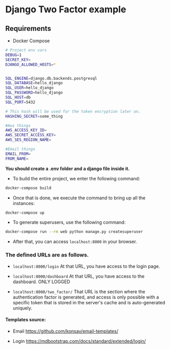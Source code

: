 # Django Two Factor example

## Requirements

- Docker Compose

```bash
# Project env vars
DEBUG=1
SECRET_KEY=
DJANGO_ALLOWED_HOSTS=*


SQL_ENGINE=django.db.backends.postgresql
SQL_DATABASE=hello_django
SQL_USER=hello_django
SQL_PASSWORD=hello_django
SQL_HOST=db
SQL_PORT=5432

# This hash will be used for the token encryption later on.
HASHING_SECRET=some_thing

#Aws things
AWS_ACCESS_KEY_ID=
AWS_SECRET_ACCESS_KEY=
AWS_SES_REGION_NAME=

#Email things
EMAIL_FROM=
FROM_NAME=
```

**You should create a .env folder and a django file inside it.**


- To build the entire project, we enter the following command:

```bash
docker-compose build
```

- Once that is done, we execute the command to bring up all the instances:

```bash
docker-compose up
```

- To generate superusers, use the following command:

```bash
docker-compose run --rm web python manage.py createsuperuser
```

- After that, you can access `localhost:8000` in your browser.


### The defined URLs are as follows.

- `localhost:8000/login` At that URL, you have access to the login page.

- `localhost:8000/dashboard` At that URL, you have access to the dashboard. ONLY LOGGED
- `localhost:8000/two_factor/` That URL is the section where the authentication factor is generated, and access is only possible with a specific token that is stored in the server's cache and is auto-generated uniquely.


#### Templates source:

- Email https://github.com/konsav/email-templates/

- Login https://mdbootstrap.com/docs/standard/extended/login/